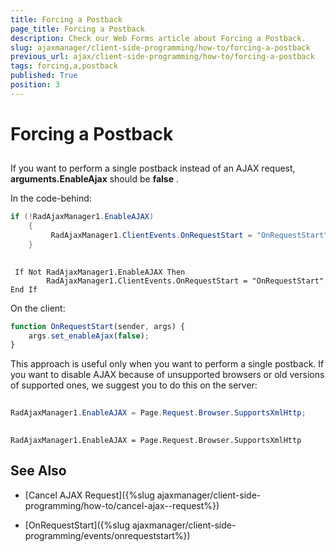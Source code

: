 ```yaml
---
title: Forcing a Postback
page_title: Forcing a Postback
description: Check our Web Forms article about Forcing a Postback.
slug: ajaxmanager/client-side-programming/how-to/forcing-a-postback
previous_url: ajax/client-side-programming/how-to/forcing-a-postback
tags: forcing,a,postback
published: True
position: 3
---
```


# Forcing a Postback



## 

If you want to perform a single postback instead of an AJAX request, **arguments.EnableAjax** should be **false** .

In the code-behind:



````C#
if (!RadAjaxManager1.EnableAJAX)
	{
	     RadAjaxManager1.ClientEvents.OnRequestStart = "OnRequestStart";
	}
	
````
````VB
 If Not RadAjaxManager1.EnableAJAX Then
	    RadAjaxManager1.ClientEvents.OnRequestStart = "OnRequestStart"
End If
````


On the client:

````JavaScript
function OnRequestStart(sender, args) {
	args.set_enableAjax(false); 
}
````



This approach is useful only when you want to perform a single postback. If you want to disable AJAX because of unsupported browsers or old versions of supported ones, we suggest you to do this on the server:



````C#
	
RadAjaxManager1.EnableAJAX = Page.Request.Browser.SupportsXmlHttp;
	
````
````VB
RadAjaxManager1.EnableAJAX = Page.Request.Browser.SupportsXmlHttp
````


## See Also

 * [Cancel AJAX  Request]({%slug ajaxmanager/client-side-programming/how-to/cancel-ajax--request%})

 * [OnRequestStart]({%slug ajaxmanager/client-side-programming/events/onrequeststart%})
